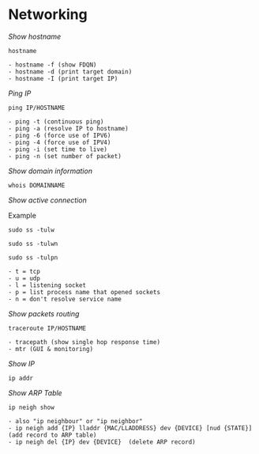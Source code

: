 # Networking

*Show hostname*
```
hostname
```
	- hostname -f (show FDQN)
	- hostname -d (print target domain)
	- hostname -I (print target IP)

*Ping IP*
```
ping IP/HOSTNAME
```
	- ping -t (continuous ping)
	- ping -a (resolve IP to hostname)
	- ping -6 (force use of IPV6)
	- ping -4 (force use of IPV4)
	- ping -i (set time to live)
	- ping -n (set number of packet)

*Show domain information*
```
whois DOMAINNAME
```

*Show active connection*

Example
```
sudo ss -tulw
```
```
sudo ss -tulwn
```
```
sudo ss -tulpn
```
	- t = tcp
	- u = udp
	- l = listening socket
	- p = list process name that opened sockets
	- n = don't resolve service name

*Show packets routing*
```
traceroute IP/HOSTNAME
```
	- tracepath (show single hop response time)
	- mtr (GUI & monitoring)

*Show IP*
```
ip addr
```

*Show ARP Table*
```
ip neigh show
```
	- also "ip neighbour" or "ip neighbor"
	- ip neigh add {IP} lladdr {MAC/LLADDRESS} dev {DEVICE} [nud {STATE}]  (add record to ARP table)
	- ip neigh del {IP} dev {DEVICE}  (delete ARP record)